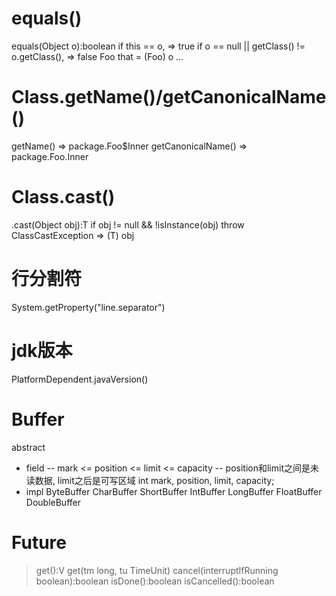 # equals()
equals(Object o):boolean
	if this == o, => true
	if o == null || getClass() != o.getClass(), => false
	Foo that = (Foo) o
	...

# Class.getName()/getCanonicalName()
getName() => package.Foo$Inner
getCanonicalName() => package.Foo.Inner

# Class.cast()
.cast(Object obj):T
	if obj != null && !isInstance(obj)
		throw ClassCastException
	=> (T) obj

# 行分割符
System.getProperty("line.separator")

# jdk版本
PlatformDependent.javaVersion()

# Buffer
abstract
- field
	-- mark <= position <= limit <= capacity
	-- position和limit之间是未读数据, limit之后是可写区域
	int mark, position, limit, capacity;
- impl
	ByteBuffer  CharBuffer   ShortBuffer  IntBuffer
	LongBuffer  FloatBuffer  DoubleBuffer

# Future<V>
> get():V
> get(tm long, tu TimeUnit)
> cancel(interruptIfRunning boolean):boolean
> isDone():boolean
> isCancelled():boolean